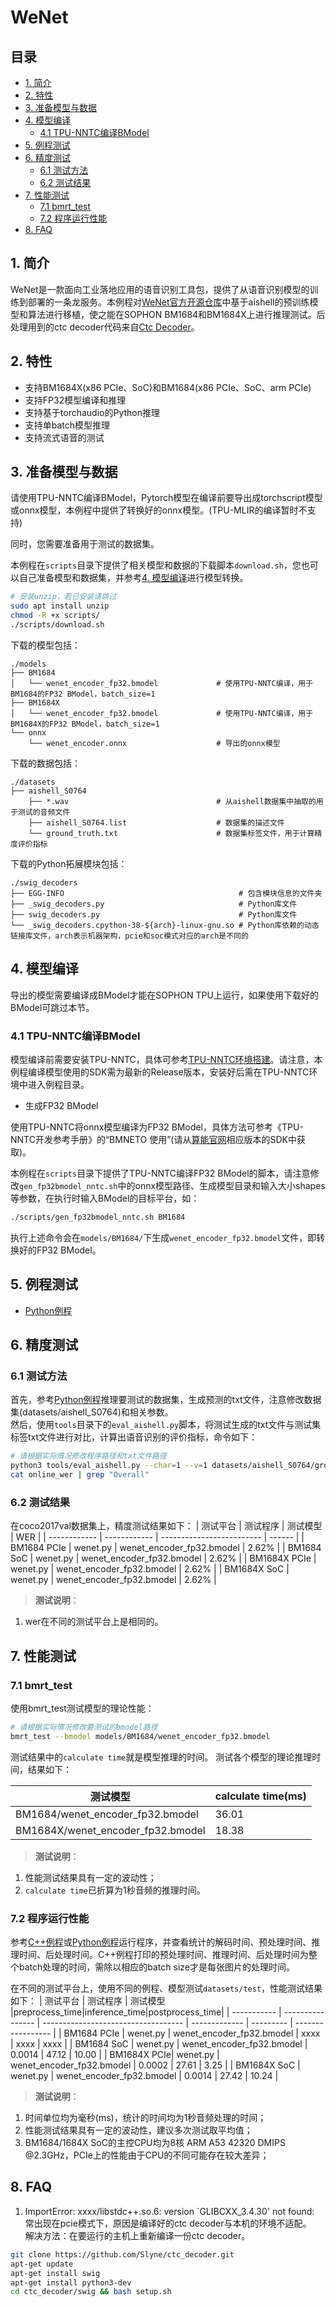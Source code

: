 # WeNet

## 目录

* [1. 简介](#1-简介)
* [2. 特性](#2-特性)
* [3. 准备模型与数据](#3-准备模型与数据)
* [4. 模型编译](#4-模型编译)
  * [4.1 TPU-NNTC编译BModel](#41-tpu-nntc编译bmodel)
* [5. 例程测试](#5-例程测试)
* [6. 精度测试](#6-精度测试)
  * [6.1 测试方法](#61-测试方法)
  * [6.2 测试结果](#62-测试结果)
* [7. 性能测试](#7-性能测试)
  * [7.1 bmrt_test](#71-bmrt_test)
  * [7.2 程序运行性能](#72-程序运行性能)
* [8. FAQ](#8-faq)

## 1. 简介
WeNet是一款面向工业落地应用的语音识别工具包，提供了从语音识别模型的训练到部署的一条龙服务。本例程对[WeNet官方开源仓库](https://github.com/wenet-e2e/wenet)中基于aishell的预训练模型和算法进行移植，使之能在SOPHON BM1684和BM1684X上进行推理测试。后处理用到的ctc decoder代码来自[Ctc Decoder](https://github.com/Slyne/ctc_decoder)。

## 2. 特性
* 支持BM1684X(x86 PCIe、SoC)和BM1684(x86 PCIe、SoC、arm PCIe)
* 支持FP32模型编译和推理
* 支持基于torchaudio的Python推理
* 支持单batch模型推理
* 支持流式语音的测试

## 3. 准备模型与数据
请使用TPU-NNTC编译BModel，Pytorch模型在编译前要导出成torchscript模型或onnx模型，本例程中提供了转换好的onnx模型。(TPU-MLIR的编译暂时不支持)

​同时，您需要准备用于测试的数据集。

​本例程在`scripts`目录下提供了相关模型和数据的下载脚本`download.sh`，您也可以自己准备模型和数据集，并参考[4. 模型编译](#4-模型编译)进行模型转换。

```bash
# 安装unzip，若已安装请跳过
sudo apt install unzip
chmod -R +x scripts/
./scripts/download.sh
```

下载的模型包括：
```
./models
├── BM1684
│   └── wenet_encoder_fp32.bmodel             # 使用TPU-NNTC编译，用于BM1684的FP32 BModel，batch_size=1
├── BM1684X
│   └── wenet_encoder_fp32.bmodel             # 使用TPU-NNTC编译，用于BM1684X的FP32 BModel，batch_size=1
└── onnx
    └── wenet_encoder.onnx                    # 导出的onnx模型       
```

下载的数据包括：
```
./datasets
├── aishell_S0764                                      
    ├── *.wav                                 # 从aishell数据集中抽取的用于测试的音频文件
    ├── aishell_S0764.list                    # 数据集的描述文件
    └── ground_truth.txt                      # 数据集标签文件，用于计算精度评价指标  
```

下载的Python拓展模块包括：
```
./swig_decoders
├── EGG-INFO                                       # 包含模块信息的文件夹
├── _swig_decoders.py                              # Python库文件   
├── swig_decoders.py                               # Python库文件
└── _swig_decoders.cpython-38-${arch}-linux-gnu.so # Python库依赖的动态链接库文件，arch表示机器架构，pcie和soc模式对应的arch是不同的                
```

## 4. 模型编译
导出的模型需要编译成BModel才能在SOPHON TPU上运行，如果使用下载好的BModel可跳过本节。

### 4.1 TPU-NNTC编译BModel
模型编译前需要安装TPU-NNTC，具体可参考[TPU-NNTC环境搭建](../../docs/Environment_Install_Guide.md#1-tpu-nntc环境搭建)。请注意，本例程编译模型使用的SDK需为最新的Release版本，安装好后需在TPU-NNTC环境中进入例程目录。

- 生成FP32 BModel

使用TPU-NNTC将onnx模型编译为FP32 BModel，具体方法可参考《TPU-NNTC开发参考手册》的“BMNETO 使用”(请从[算能官网](https://developer.sophgo.com/site/index/material/28/all.html)相应版本的SDK中获取)。

​本例程在`scripts`目录下提供了TPU-NNTC编译FP32 BModel的脚本，请注意修改`gen_fp32bmodel_nntc.sh`中的onnx模型路径、生成模型目录和输入大小shapes等参数，在执行时输入BModel的目标平台，如：

```bash
./scripts/gen_fp32bmodel_nntc.sh BM1684
```

​执行上述命令会在`models/BM1684/`下生成`wenet_encoder_fp32.bmodel`文件，即转换好的FP32 BModel。

## 5. 例程测试
- [Python例程](./python/README.md)

## 6. 精度测试
### 6.1 测试方法
首先，参考[Python例程](python/README.md#22-测试图片)推理要测试的数据集，生成预测的txt文件，注意修改数据集(datasets/aishell_S0764)和相关参数。  
然后，使用`tools`目录下的`eval_aishell.py`脚本，将测试生成的txt文件与测试集标签txt文件进行对比，计算出语音识别的评价指标，命令如下：
```bash
# 请根据实际情况修改程序路径和txt文件路径
python3 tools/eval_aishell.py --char=1 --v=1 datasets/aishell_S0764/ground_truth.txt python/result.txt  > online_wer
cat online_wer | grep "Overall"
```

### 6.2 测试结果
在coco2017val数据集上，精度测试结果如下：
|   测试平台    |    测试程序   |              测试模型     | WER    |
| ------------ | ------------ | ------------------------- | ------ |
| BM1684 PCIe  | wenet.py     | wenet_encoder_fp32.bmodel | 2.62%  |
| BM1684 SoC   | wenet.py     | wenet_encoder_fp32.bmodel | 2.62%  |
| BM1684X PCIe | wenet.py     | wenet_encoder_fp32.bmodel | 2.62%  | 
| BM1684X SoC  | wenet.py     | wenet_encoder_fp32.bmodel | 2.62%  | 

> **测试说明**：  
1. wer在不同的测试平台上是相同的。

## 7. 性能测试
### 7.1 bmrt_test
使用bmrt_test测试模型的理论性能：
```bash
# 请根据实际情况修改要测试的bmodel路径
bmrt_test --bmodel models/BM1684/wenet_encoder_fp32.bmodel
```
测试结果中的`calculate time`就是模型推理的时间。
测试各个模型的理论推理时间，结果如下：

|                  测试模型                   | calculate time(ms) |
| ------------------------------------------- | ----------------- |
| BM1684/wenet_encoder_fp32.bmodel            | 36.01             |
| BM1684X/wenet_encoder_fp32.bmodel           | 18.38             |

> **测试说明**：  
1. 性能测试结果具有一定的波动性；
2. `calculate time`已折算为1秒音频的推理时间。

### 7.2 程序运行性能
参考[C++例程](cpp/README.md)或[Python例程](python/README.md)运行程序，并查看统计的解码时间、预处理时间、推理时间、后处理时间。C++例程打印的预处理时间、推理时间、后处理时间为整个batch处理的时间，需除以相应的batch size才是每张图片的处理时间。

在不同的测试平台上，使用不同的例程、模型测试`datasets/test`，性能测试结果如下：
|    测试平台  |     测试程序      |             测试模型                |preprocess_time|inference_time|postprocess_time| 
| ----------- | ---------------- | ----------------------------------- | ------------- | --------- | ----------------- |
| BM1684 PCIe | wenet.py         | wenet_encoder_fp32.bmodel           | xxxx          | xxxx      | xxxx              |
| BM1684 SoC  | wenet.py         | wenet_encoder_fp32.bmodel           | 0.0014        | 47.12     | 10.00             |
| BM1684X PCIe| wenet.py         | wenet_encoder_fp32.bmodel           | 0.0002        | 27.61     | 3.25              |
| BM1684X SoC | wenet.py         | wenet_encoder_fp32.bmodel           | 0.0014        | 27.42     | 10.24             |


> **测试说明**：  
1. 时间单位均为毫秒(ms)，统计的时间均为1秒音频处理的时间；
2. 性能测试结果具有一定的波动性，建议多次测试取平均值；
3. BM1684/1684X SoC的主控CPU均为8核 ARM A53 42320 DMIPS @2.3GHz，PCIe上的性能由于CPU的不同可能存在较大差异；

## 8. FAQ  
1. ImportError: xxxx/libstdc++.so.6: version `GLIBCXX_3.4.30' not found: 常出现在pcie模式下，原因是编译好的ctc decoder与本机的环境不适配。  
解决方法：在要运行的主机上重新编译一份ctc decoder。
```bash
git clone https://github.com/Slyne/ctc_decoder.git  
apt-get update
apt-get install swig
apt-get install python3-dev 
cd ctc_decoder/swig && bash setup.sh
```
